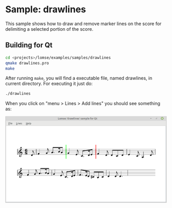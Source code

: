 # Sample: drawlines

This sample shows how to draw and remove marker lines on the score for delimiting a selected portion of the score.


## Building for Qt

```bash
cd <projects>/lomse/examples/samples/drawlines
qmake drawlines.pro
make
```

After running `make`, you will find a executable file, named drawlines, in current directory. For executing it just do:
```bash
./drawlines
```

When you click on "menu > Lines > Add lines" you should see something as:

![Output when adding lines](../../samples/drawlines/drawlines.png)


